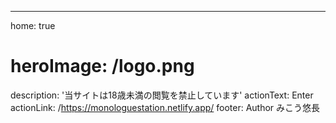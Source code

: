 ---
home: true
# heroImage: /logo.png
description: '当サイトは18歳未満の閲覧を禁止しています'
actionText: Enter
actionLink: /https://monologuestation.netlify.app/
footer: Author みこう悠長